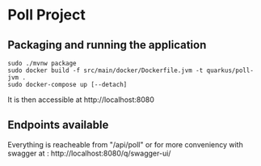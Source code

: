 # Poll Project

## Packaging and running the application

```shell script
sudo ./mvnw package
sudo docker build -f src/main/docker/Dockerfile.jvm -t quarkus/poll-jvm .
sudo docker-compose up [--detach]
```

It is then accessible at http://localhost:8080

## Endpoints available

Everything is reacheable from "/api/poll" or for more conveniency with swagger at : http://localhost:8080/q/swagger-ui/





